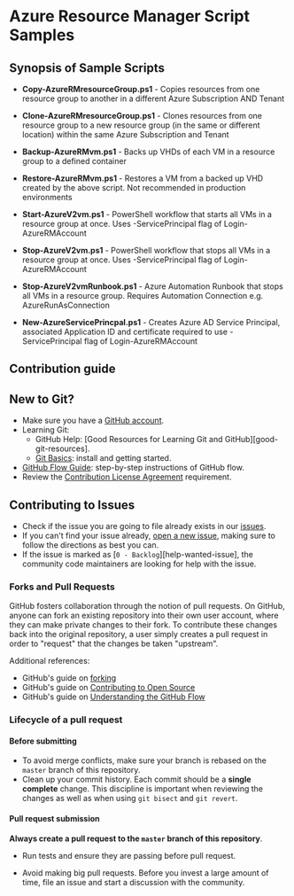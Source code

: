 
# Azure Resource Manager Script Samples

## Synopsis of Sample Scripts

* **Copy-AzureRMresourceGroup.ps1** - Copies resources from one resource group to another in a different Azure Subscription AND Tenant

* **Clone-AzureRMresourceGroup.ps1** - Clones resources from one resource group to a new resource group (in the same or different location) within the same Azure Subscription and Tenant

* **Backup-AzureRMvm.ps1** - Backs up VHDs of each VM in a resource group to a defined container

* **Restore-AzureRMvm.ps1** - Restores a VM from a backed up VHD created by the above script. Not recommended in production environments

* **Start-AzureV2vm.ps1** -  PowerShell workflow that starts all VMs in a resource group at once. Uses -ServicePrincipal flag of Login-AzureRMAccount 

* **Stop-AzureV2vm.ps1**  - PowerShell workflow that stops all VMs in a resource group at once. Uses -ServicePrincipal flag of Login-AzureRMAccount

* **Stop-AzureV2vmRunbook.ps1**  - Azure Automation Runbook that stops all VMs in a resource group. Requires Automation Connection e.g. AzureRunAsConnection

* **New-AzureServicePrincpal.ps1** - Creates Azure AD Service Principal, associated Application ID and certificate required to use -ServicePrincipal flag of Login-AzureRMAccount
 
 
 
## Contribution guide

New to Git?
-----------

* Make sure you have a [GitHub account](https://github.com/signup/free).
* Learning Git:
    * GitHub Help: [Good Resources for Learning Git and GitHub][good-git-resources].
    * [Git Basics](../docs/git/basics.md):
      install and getting started.
* [GitHub Flow Guide](https://guides.github.com/introduction/flow/):
  step-by-step instructions of GitHub flow.
* Review the [Contribution License Agreement](https://github.com/PowerShell/PowerShell/blob/master/.github/CONTRIBUTING.md#contributor-license-agreement-cla) requirement.



Contributing to Issues
----------------------

* Check if the issue you are going to file already exists in our [issues](https://github.com/JeffBow/AzurePowerShell/issues).
* If you can't find your issue already,
  [open a new issue](https://github.com/JeffBow/AzurePowerShell/issues/new),
  making sure to follow the directions as best you can.
* If the issue is marked as [`0 - Backlog`][help-wanted-issue],
  the community code maintainers are looking for help with the issue.

### Forks and Pull Requests

GitHub fosters collaboration through the notion of pull requests.
On GitHub, anyone can fork an existing repository
into their own user account, where they can make private changes to their fork.
To contribute these changes back into the original repository,
a user simply creates a pull request in order to "request" that the changes be taken "upstream".

Additional references:
* GitHub's guide on [forking](https://guides.github.com/activities/forking/)
* GitHub's guide on [Contributing to Open Source](https://guides.github.com/activities/contributing-to-open-source/#pull-request)
* GitHub's guide on [Understanding the GitHub Flow](https://guides.github.com/introduction/flow/)


### Lifecycle of a pull request

#### Before submitting

* To avoid merge conflicts, make sure your branch is rebased on the `master` branch of this repository.
* Clean up your commit history.
  Each commit should be a **single complete** change.
  This discipline is important when reviewing the changes as well as when using `git bisect` and `git revert`.


#### Pull request submission

**Always create a pull request to the `master` branch of this repository**.

* Run tests and ensure they are passing before pull request.

* Avoid making big pull requests.
  Before you invest a large amount of time,
  file an issue and start a discussion with the community.
    



